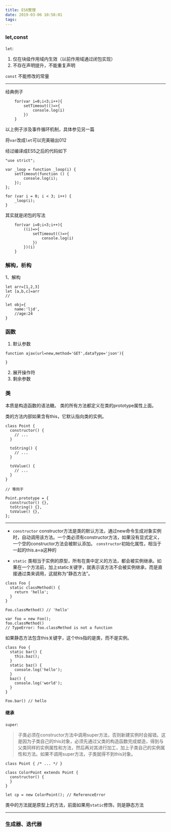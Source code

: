 ```yaml
---
title: ES6整理
date: 2019-03-06 10:58:01
tags:
---
```


### let,const

`let`:
1. 仅在块级作用域内生效（以前作用域通过闭包实现）
2. 不存在声明提升，不能重复声明

`const`
不能修改的常量

****
经典例子

```
    for(var i=0;i<3;i++){
        setTimeout(()=>{
            console.log(i)
        })
    }
```

以上例子涉及事件循环机制，具体参见另一篇

将`var`改成`let`可以完美输出012

经过编译成ES5之后的代码如下

```
"use strict";

var _loop = function _loop(i) {
    setTimeout(function () {
        console.log(i);
    });
};

for (var i = 0; i < 3; i++) {
    _loop(i);
}
```

其实就是闭包的写法

```
    for(var i=0;i<3;i++){
        ((i)=>{
            setTimeout(()=>{
                console.log(i)
            })
        })(i)
    }
```

### 解构，析构

1、解构

```
let arr=[1,2,3]
let [a,b,c]=arr
//

let obj={
    name:'ljd',
    //age:24
}

```

### 函数

1. 默认参数

```
function ajax(url=new,method='GET',dataType='json'){

}
```

2. 展开操作符
3. 剩余参数

### 类

本质是构造函数的语法糖。
类的所有方法都定义在类的prototype属性上面。

类的方法内部如果含有this，它默认指向类的实例。

```
class Point {
  constructor() {
    // ...
  }

  toString() {
    // ...
  }

  toValue() {
    // ...
  }
}

// 等同于

Point.prototype = {
  constructor() {},
  toString() {},
  toValue() {},
};
```

****

+ `constructor`
constructor方法是类的默认方法，通过new命令生成对象实例时，自动调用该方法。一个类必须有constructor方法，如果没有显式定义，一个空的constructor方法会被默认添加。
`constructor`初始化属性，相当于一起的this.a=a这种的

+ `static`
类相当于实例的原型，所有在类中定义的方法，都会被实例继承。如果在一个方法前，加上static关键字，就表示该方法不会被实例继承，而是直接通过类来调用，这就称为“静态方法”。
```
class Foo {
  static classMethod() {
    return 'hello';
  }
}

Foo.classMethod() // 'hello'

var foo = new Foo();
foo.classMethod()
// TypeError: foo.classMethod is not a function
```

如果静态方法包含this关键字，这个this指的是类，而不是实例。

```
class Foo {
  static bar() {
    this.baz();
  }
  static baz() {
    console.log('hello');
  }
  baz() {
    console.log('world');
  }
}

Foo.bar() // hello
```

#### 继承

`super`:

>子类必须在constructor方法中调用super方法，否则新建实例时会报错。这是因为子类自己的this对象，必须先通过父类的构造函数完成塑造，得到与父类同样的实例属性和方法，然后再对其进行加工，加上子类自己的实例属性和方法。如果不调用super方法，子类就得不到this对象。

```
class Point { /* ... */ }

class ColorPoint extends Point {
  constructor() {
  }
}

let cp = new ColorPoint(); // ReferenceError
```

类中的方法就是原型上的方法，前面如果用`static`修饰，则是静态方法

***


###  生成器、迭代器
